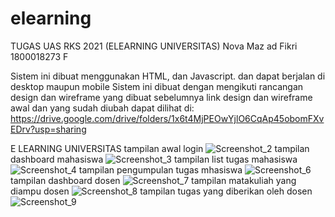 # elearning
TUGAS UAS RKS 2021
(ELEARNING UNIVERSITAS) 
Nova Maz ad Fikri 
1800018273
F

Sistem ini dibuat menggunakan HTML, dan Javascript. dan dapat berjalan di desktop maupun mobile 
Sistem ini dibuat dengan mengikuti rancangan design dan wireframe yang dibuat sebelumnya
link design dan wireframe awal dan yang sudah diubah dapat dilihat di:
https://drive.google.com/drive/folders/1x6t4MjPEOwYjlO6CqAp45obomFXvEDrv?usp=sharing

E LEARNING UNIVERSITAS
tampilan awal login
![Screenshot_2](https://user-images.githubusercontent.com/48337175/104856713-e5a04200-5946-11eb-82fa-60f2d1c93c42.png)
tampilan dashboard mahasiswa
![Screenshot_3](https://user-images.githubusercontent.com/48337175/104856722-f2bd3100-5946-11eb-8561-4546d5e218d3.png)
tampilan list tugas mahasiswa
![Screenshot_4](https://user-images.githubusercontent.com/48337175/104856761-06689780-5947-11eb-90ef-7a08d7c07bc2.png)
tampilan pengumpulan tugas mhasiswa
![Screenshot_6](https://user-images.githubusercontent.com/48337175/104856801-14b6b380-5947-11eb-8fdb-85744852fbec.png)
tampilan dashboard dosen
![Screenshot_7](https://user-images.githubusercontent.com/48337175/104856811-213b0c00-5947-11eb-8e96-64e477a6d2f8.png)
tampilan matakuliah yang diampu dosen
![Screenshot_8](https://user-images.githubusercontent.com/48337175/104856822-2d26ce00-5947-11eb-8352-c8acab415afc.png)
tampilan tugas yang diberikan oleh dosen
![Screenshot_9](https://user-images.githubusercontent.com/48337175/104856836-3adc5380-5947-11eb-955c-fc983f396e8d.png)
